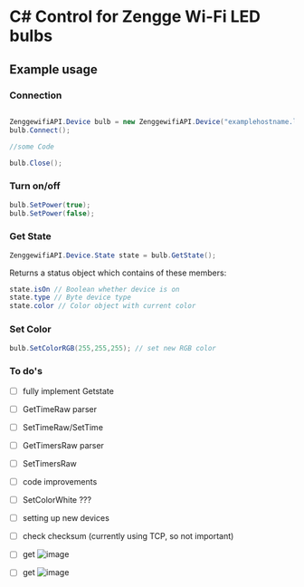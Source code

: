 # C# Control for Zengge Wi-Fi LED bulbs

## Example usage

### Connection

```C#

ZenggewifiAPI.Device bulb = new ZenggewifiAPI.Device("examplehostname.local");
bulb.Connect();

//some Code

bulb.Close();
```

### Turn on/off

```C#
bulb.SetPower(true);
bulb.SetPower(false);
```

### Get State

```C# Control for Zengge Wi-Fi LED bulbs
ZenggewifiAPI.Device.State state = bulb.GetState();
```
Returns a status object which contains of these members:

```C#
state.isOn // Boolean whether device is on
state.type // Byte device type
state.color // Color object with current color
```

### Set Color

```C#
bulb.SetColorRGB(255,255,255); // set new RGB color
```

### To do's
- [ ] fully implement Getstate
- [ ] GetTimeRaw parser
- [ ] SetTimeRaw/SetTime
- [ ] GetTimersRaw parser
- [ ] SetTimersRaw
- [ ] code improvements
- [ ] SetColorWhite ???
- [ ] setting up new devices
- [ ] check checksum (currently using TCP, so not important)
- [ ] get ![image](https://user-images.githubusercontent.com/10454554/114270759-6b93cc80-9a0e-11eb-8673-127f1a282c35.png)
- [ ] get ![image](https://user-images.githubusercontent.com/10454554/114270779-7cdcd900-9a0e-11eb-9dd1-98c81eafd321.png)

